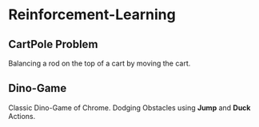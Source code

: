 # Reinforcement-Learning

## CartPole Problem
Balancing a rod on the top of a cart by moving the cart.

## Dino-Game
Classic Dino-Game of Chrome. Dodging Obstacles using **Jump** and **Duck** Actions.
